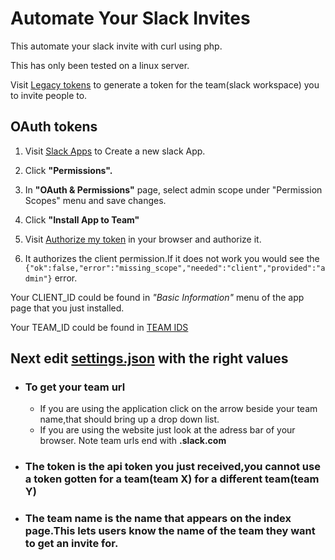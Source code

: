 # Automate Your Slack Invites

This automate your slack invite with curl using php.

This has only been tested on a linux server.

Visit [Legacy tokens](https://api.slack.com/custom-integrations/legacy-tokens) to generate a token for the team(slack workspace) you to invite people to.

## OAuth tokens

  1. Visit [Slack Apps](https://api.slack.com/apps) to Create a new slack App.

  1. Click **"Permissions".**

  1. In **"OAuth & Permissions"** page, select admin scope under "Permission Scopes" menu and save changes.


  1. Click **"Install App to Team"**

  1. Visit [Authorize my token](https://slack.com/oauth/authorize?&client_id=CLIENT_ID&team=TEAM_ID&install_redirect=install-on-team&scope=admin+client) in your browser and authorize it.

  1. It authorizes the client permission.If it does not work you would see the  `{"ok":false,"error":"missing_scope","needed":"client","provided":"admin"}`  error.

Your CLIENT_ID could be found in *"Basic Information"* menu of the app page that you just installed.

Your TEAM_ID could be found in [TEAM IDS](https://api.slack.com/methods/team.info/test)

## Next edit [settings.json](https://github.com/Ilozuluchris/slack_invite/blob/master/settings.json) with the right values

  * ### To get your team url 
    * If you are using the application click on the arrow beside your team name,that should bring up a drop down list.
    * If you are using the website just look at the adress bar of your browser.
    Note team urls end with **.slack.com**

  * ### The token is the api token you just received,you cannot use a token gotten for a team(team X) for a different team(team Y)

  * ### The team name is the name that appears on the index page.This lets users know the name of the team they want to get an invite for.
